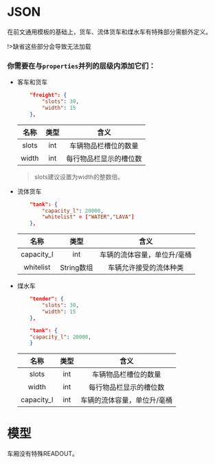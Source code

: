 # JSON
在前文通用模板的基础上，货车、流体货车和煤水车有特殊部分需额外定义。

!>缺省这些部分会导致无法加载



### 你需要在与`properties`并列的层级内添加它们：

* 客车和货车
    
    ```json
        "freight": {
            "slots": 30,
            "width": 15
        },
    ```
    |  名称   | 类型  |     	含义     |
    |:-----:|:---:|:-----------:|
    | slots | int | 车辆物品栏槽位的数量  |
    | width | int | 每行物品栏显示的槽位数 |
    
    >slots建议设置为width的整数倍。

* 流体货车
    
    ```json
        "tank": {
            "capacity_l": 20000,
            "whitelist" = ["WATER","LAVA"]
        },
    ```
    
    |     名称     |    类型    |      	含义       |
    |:----------:|:--------:|:--------------:|
    | capacity_l |   int    | 车辆的流体容量，单位升/毫桶 |
  | whitelist  | String数组 |  车辆允许接受的流体种类   |

* 煤水车

    ```json
        "tender": {
            "slots": 30,
            "width": 15
        },
    
        "tank": {
        "capacity_l": 20000,
        }
    ```

    |     名称     | 类型  |      	含义       |
    |:----------:|:---:|:--------------:|
    |   slots    | int |   车辆物品栏槽位的数量   |
    |   width    | int |  每行物品栏显示的槽位数   |
    | capacity_l | int | 车辆的流体容量，单位升/毫桶 |

# 模型

车厢没有特殊READOUT。
